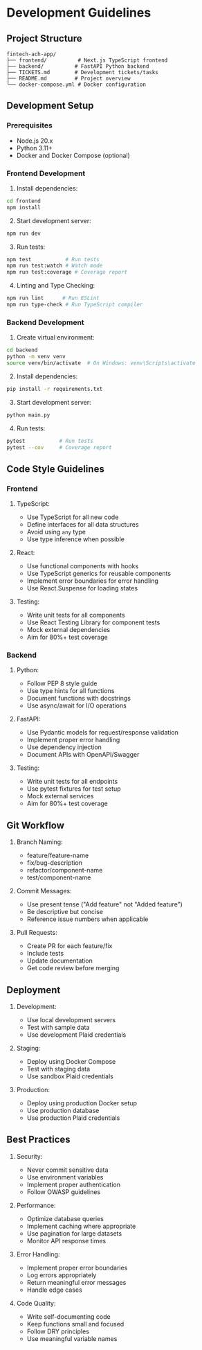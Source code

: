 # Development Guidelines

## Project Structure

```
fintech-ach-app/
├── frontend/          # Next.js TypeScript frontend
├── backend/          # FastAPI Python backend
├── TICKETS.md        # Development tickets/tasks
├── README.md         # Project overview
└── docker-compose.yml # Docker configuration
```

## Development Setup

### Prerequisites

- Node.js 20.x
- Python 3.11+
- Docker and Docker Compose (optional)

### Frontend Development

1. Install dependencies:

```bash
cd frontend
npm install
```

2. Start development server:

```bash
npm run dev
```

3. Run tests:

```bash
npm test           # Run tests
npm run test:watch # Watch mode
npm run test:coverage # Coverage report
```

4. Linting and Type Checking:

```bash
npm run lint      # Run ESLint
npm run type-check # Run TypeScript compiler
```

### Backend Development

1. Create virtual environment:

```bash
cd backend
python -m venv venv
source venv/bin/activate  # On Windows: venv\Scripts\activate
```

2. Install dependencies:

```bash
pip install -r requirements.txt
```

3. Start development server:

```bash
python main.py
```

4. Run tests:

```bash
pytest           # Run tests
pytest --cov     # Coverage report
```

## Code Style Guidelines

### Frontend

1. TypeScript:

   - Use TypeScript for all new code
   - Define interfaces for all data structures
   - Avoid using `any` type
   - Use type inference when possible

2. React:

   - Use functional components with hooks
   - Use TypeScript generics for reusable components
   - Implement error boundaries for error handling
   - Use React.Suspense for loading states

3. Testing:
   - Write unit tests for all components
   - Use React Testing Library for component tests
   - Mock external dependencies
   - Aim for 80%+ test coverage

### Backend

1. Python:

   - Follow PEP 8 style guide
   - Use type hints for all functions
   - Document functions with docstrings
   - Use async/await for I/O operations

2. FastAPI:

   - Use Pydantic models for request/response validation
   - Implement proper error handling
   - Use dependency injection
   - Document APIs with OpenAPI/Swagger

3. Testing:
   - Write unit tests for all endpoints
   - Use pytest fixtures for test setup
   - Mock external services
   - Aim for 80%+ test coverage

## Git Workflow

1. Branch Naming:

   - feature/feature-name
   - fix/bug-description
   - refactor/component-name
   - test/component-name

2. Commit Messages:

   - Use present tense ("Add feature" not "Added feature")
   - Be descriptive but concise
   - Reference issue numbers when applicable

3. Pull Requests:
   - Create PR for each feature/fix
   - Include tests
   - Update documentation
   - Get code review before merging

## Deployment

1. Development:

   - Use local development servers
   - Test with sample data
   - Use development Plaid credentials

2. Staging:

   - Deploy using Docker Compose
   - Test with staging data
   - Use sandbox Plaid credentials

3. Production:
   - Deploy using production Docker setup
   - Use production database
   - Use production Plaid credentials

## Best Practices

1. Security:

   - Never commit sensitive data
   - Use environment variables
   - Implement proper authentication
   - Follow OWASP guidelines

2. Performance:

   - Optimize database queries
   - Implement caching where appropriate
   - Use pagination for large datasets
   - Monitor API response times

3. Error Handling:

   - Implement proper error boundaries
   - Log errors appropriately
   - Return meaningful error messages
   - Handle edge cases

4. Code Quality:
   - Write self-documenting code
   - Keep functions small and focused
   - Follow DRY principles
   - Use meaningful variable names

```

```
